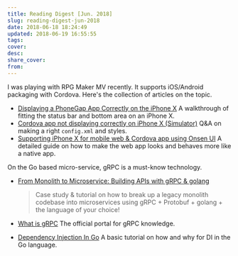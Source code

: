 ```yaml
---
title: Reading Digest [Jun. 2018]
slug: reading-digest-jun-2018
date: 2018-06-18 18:24:49
updated: 2018-06-19 16:55:55
tags:
cover:
desc:
share_cover:
from:
---
```


I was playing with RPG Maker MV recently. It supports iOS/Android packaging with Cordova. Here's the collection of articles on the topic.

- [Displaying a PhoneGap App Correctly on the iPhone X](https://blog.phonegap.com/displaying-a-phonegap-app-correctly-on-the-iphone-x-c4a85664c493)
  A walkthrough of fitting the status bar and bottom area on an iPhone X.
- [Cordova app not displaying correctly on iPhone X (Simulator)](https://stackoverflow.com/questions/46232812/cordova-app-not-displaying-correctly-on-iphone-x-simulator)
  Q&A on making a right `config.xml` and styles.
- [Supporting iPhone X for mobile web & Cordova app using Onsen UI](https://medium.com/the-web-tub/supporting-iphone-x-for-mobile-web-cordova-app-using-onsen-ui-f17a4c272fcd)
  A detailed guide on how to make the web app looks and behaves more like a native app.

On the Go based micro-service, gRPC is a must-know technology.

- [From Monolith to Microservice: Building APIs with gRPC & golang](https://speakerdeck.com/cecyc/from-monolith-to-microservice-building-apis-with-grpc-and-golang)

  > Case study & tutorial on how to break up a legacy monolith codebase into microservices using gRPC + Protobuf + golang + the language of your choice!

- [What is gRPC](https://grpc.io/docs/guides/)
  The official portal for gRPC knowledge.

- [Dependency Injection In Go](https://medium.com/full-stack-tips/dependency-injection-in-go-99b09e2cc480)
  A basic tutorial on how and why for DI in the Go language.

